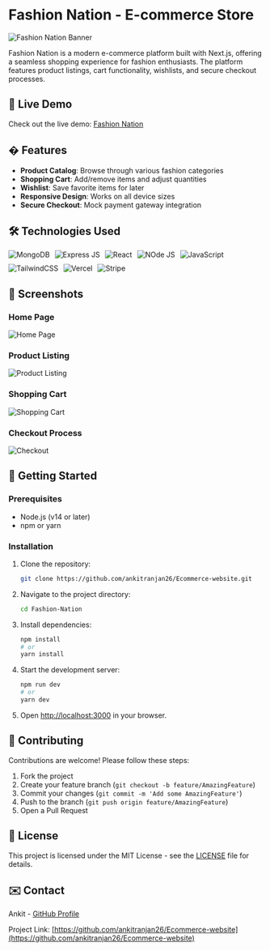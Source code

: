 # Fashion Nation - E-commerce Store

![Fashion Nation Banner](https://res.cloudinary.com/dmjzq4vcc/image/upload/f_webp/v1750660183/dkj9rfnjsoyp3umvst8o.png) <!-- Add a banner image if available -->

Fashion Nation is a modern e-commerce platform built with Next.js, offering a seamless shopping experience for fashion enthusiasts. The platform features product listings, cart functionality, wishlists, and secure checkout processes.

## 🔗 Live Demo

Check out the live demo: [Fashion Nation](https://fashion-nation.vercel.app/)

## � Features

- **Product Catalog**: Browse through various fashion categories
- **Shopping Cart**: Add/remove items and adjust quantities
- **Wishlist**: Save favorite items for later
- **Responsive Design**: Works on all device sizes
- **Secure Checkout**: Mock payment gateway integration

## 🛠 Technologies Used

<div style="display: flex; gap: 10px; flex-wrap: wrap;">
  <img src="https://img.shields.io/badge/-MongoDB-13aa52?style=for-the-badge&logo=mongodb&logoColor=white" alt="MongoDB" />
  <img src="https://img.shields.io/badge/Express.js-000000?logo=express&logoColor=fff&style=flat" alt="Express JS" />
  <img src="https://img.shields.io/badge/React-20232A?style=for-the-badge&logo=react&logoColor=61DAFB" alt="React" />
  <img src="https://img.shields.io/badge/node.js-339933?style=for-the-badge&logo=Node.js&logoColor=white" alt="NOde JS" />
  <img src="https://img.shields.io/badge/JavaScript-F7DF1E?style=for-the-badge&logo=javascript&logoColor=black" alt="JavaScript" />
  <img src="https://img.shields.io/badge/Tailwind_CSS-grey?style=for-the-badge&logo=tailwind-css&logoColor=38B2AC" alt="TailwindCSS" />
  <img src="https://img.shields.io/badge/Vercel-000000?style=for-the-badge&logo=vercel&logoColor=white" alt="Vercel" />
  <img src="https://img.shields.io/badge/stripe-626CD9?style=for-the-badge&logo=stripe&logoColor=white" alt="Stripe" />
</div>

## 📸 Screenshots

### Home Page
![Home Page](https://res.cloudinary.com/dmjzq4vcc/image/upload/f_webp/v1751395306/Screenshot_from_2025-07-02_00-07-16_yq7elm.png) <!-- Replace with actual screenshot -->

### Product Listing
![Product Listing](https://res.cloudinary.com/dmjzq4vcc/image/upload/f_webp/v1751395306/Screenshot_from_2025-07-02_00-07-23_jcnq3c.png) <!-- Replace with actual screenshot -->

### Shopping Cart
![Shopping Cart](https://res.cloudinary.com/dmjzq4vcc/image/upload/f_webp/v1751395561/Screenshot_from_2025-07-02_00-14-42_wznopn.png) <!-- Replace with actual screenshot -->

### Checkout Process
![Checkout](https://res.cloudinary.com/dmjzq4vcc/image/upload/f_webp/v1751395562/Screenshot_from_2025-07-02_00-14-50_icwprb.png) <!-- Replace with actual screenshot -->

## 🚀 Getting Started

### Prerequisites

- Node.js (v14 or later)
- npm or yarn

### Installation

1. Clone the repository:
   ```bash
   git clone https://github.com/ankitranjan26/Ecommerce-website.git
   ```

2. Navigate to the project directory:
   ```bash
   cd Fashion-Nation
   ```

3. Install dependencies:
   ```bash
   npm install
   # or
   yarn install
   ```

4. Start the development server:
   ```bash
   npm run dev
   # or
   yarn dev
   ```

5. Open [http://localhost:3000](http://localhost:3000) in your browser.

## 🤝 Contributing

Contributions are welcome! Please follow these steps:

1. Fork the project
2. Create your feature branch (`git checkout -b feature/AmazingFeature`)
3. Commit your changes (`git commit -m 'Add some AmazingFeature'`)
4. Push to the branch (`git push origin feature/AmazingFeature`)
5. Open a Pull Request

## 📝 License

This project is licensed under the MIT License - see the [LICENSE](LICENSE) file for details.

## ✉️ Contact

Ankit - [GitHub Profile](https://github.com/ankitranjan26)

Project Link: [https://github.com/ankitranjan26/Ecommerce-website](https://github.com/ankitranjan26/Ecommerce-website)
